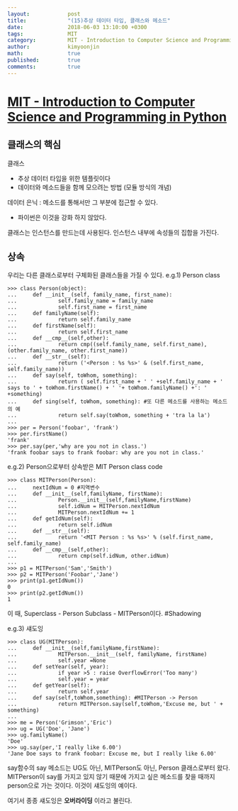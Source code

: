 ```yaml
---
layout:            post
title:             "(15)추상 데이터 타입, 클래스와 메소드"
date:              2018-06-03 13:10:00 +0300
tags:              MIT
category:          MIT - Introduction to Computer Science and Programming in Python
author:            kimyoonjin
math:              true
published:         true
comments:          true
---
```

# [MIT - Introduction to Computer Science and Programming in Python](https://www.inflearn.com/course/mit-%EA%B3%B5%EA%B0%9C%EA%B0%95%EC%A2%8C-python/)
## 클래스의 핵심
클래스
- 추상 데이터 타입을 위한 템플릿이다
- 데이터와 메소드들을 함께 모으려는 방법 (모듈 방식의 개념)

데이터 은닉 : 메소드를 통해서만 그 부분에 접근할 수 있다.
- 파이썬은 이것을 강화 하지 않았다.

클래스는 인스턴스를 만드는데 사용된다. 인스턴스 내부에 속성들의 집합을 가진다.

## 상속
우리는 다른 클래스로부터 구체화된 클래스들을 가질 수 있다.
e.g.1) Person class
```
>>> class Person(object):
...     def __init__(self, family_name, first_name):
...             self.family_name = family_name
...             self.first_name = first_name
...     def familyName(self):
...             return self.family_name
...     def firstName(self):
...             return self.first_name
...     def __cmp__(self,other):
...             return cmp((self.family_name, self.first_name), (other.family_name, other.first_name))
...     def __str__(self):
...             return ('<Person : %s %s>' & (self.first_name, self.family_name))
...     def say(self, toWhom, something):
...             return ( self.first_name + ' ' +self.family_name + ' says to ' + toWhom.firstName() + ' '+ toWhom.familyName() +': ' +something)
...     def sing(self, toWhom, something): #또 다른 메소드를 사용하는 메소드의 예
...             return self.say(toWhom, something + 'tra la la')
...
>>> per = Person('foobar', 'frank')
>>> per.firstName()
'frank'
>>> per.say(per,'why are you not in class.')
'frank foobar says to frank foobar: why are you not in class.'
```
e.g.2) Person으로부터 상속받은 MIT Person class code
```
>>> class MITPerson(Person):
...     nextIdNum = 0 #지역변수
...     def __init__(self,familyName, firstName):
...             Person.__init__(self,familyName,firstName)
...             self.idNum = MITPerson.nextIdNum
...             MITPerson.nextIdNum += 1
...     def getIdNum(self):
...             return self.idNum
...     def __str__(self):
...             return '<MIT Person : %s %s>' % (self.first_name, self.family_name)
...     def __cmp__(self,other):
...             return cmp(self.idNum, other.idNum)
...
>>> p1 = MITPerson('Sam','Smith')
>>> p2 = MITPerson('Foobar','Jane')
>>> print(p1.getIdNum())
0
>>> print(p2.getIdNum())
1
```
이 때,
Superclass - Person
Subclass - MITPerson이다.
#Shadowing

e.g.3) 섀도잉
```
>>> class UG(MITPerson):
...     def __init__(self,familyName,firstName):
...             MITPerson.__init__(self, familyName, firstName)
...             self.year =None
...     def setYear(self, year):
...             if year >5 : raise OverflowError('Too many')
...             self.year = year
...     def getYear(self):
...             return self.year
...     def say(self,toWhom,something): #MITPerson -> Person
...             return MITPerson.say(self,toWhom,'Excuse me, but ' + something)
...
>>> me = Person('Grimson','Eric')
>>> ug = UG('Doe', 'Jane')
>>> ug.familyName()
'Doe'
>>> ug.say(per,'I really like 6.00')
'Jane Doe says to frank foobar: Excuse me, but I really like 6.00'
```
say함수의 say 메소드는 UG도 아닌, MITPerson도 아닌, Person 클래스로부터 왔다.
MITPerson이 say를 가지고 있지 않기 때문에 가지고 싶은 메소드를 찾을 때까지 person으로 가는 것이다.
이것이 섀도잉의 예이다.

여기서 종종 섀도잉은 **오버라이딩** 이라고 불린다.
